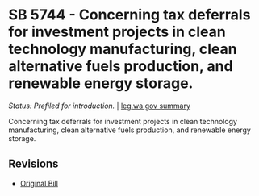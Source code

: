 # SB 5744 - Concerning tax deferrals for investment projects in clean technology manufacturing, clean alternative fuels production, and renewable energy storage.
*Status: Prefiled for introduction.* | [leg.wa.gov summary](https://app.leg.wa.gov/billsummary?BillNumber=5744&Year=2021)

Concerning tax deferrals for investment projects in clean technology manufacturing, clean alternative fuels production, and renewable energy storage.

## Revisions
* [Original Bill](1/)